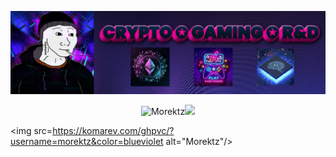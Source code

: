 [![](imgs/p.png)](https://www.bit.ly/morektz)

<p style="text-align: center;">

<p align="center">
  <img src=https://github-readme-stats.vercel.app/api?username=morektz&show_icons=true&theme=radical alt="Morektz"/><img src=/imgs/mm.gif/>

  <img src=https://komarev.com/ghpvc/?username=morektz&color=blueviolet alt="Morektz"/>
  
</p>
